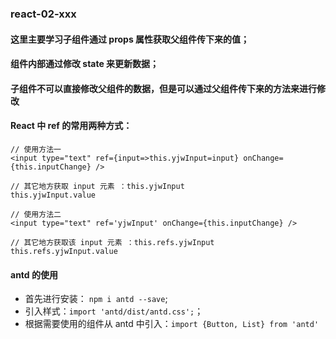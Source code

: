 ### react-02-xxx
#### 这里主要学习子组件通过 props 属性获取父组件传下来的值；
#### 组件内部通过修改 state 来更新数据；
#### 子组件不可以直接修改父组件的数据，但是可以通过父组件传下来的方法来进行修改
#### React 中 ref 的常用两种方式：
  ```
  // 使用方法一
  <input type="text" ref={input=>this.yjwInput=input} onChange={this.inputChange} />

  // 其它地方获取 input 元素 ：this.yjwInput
  this.yjwInput.value 
  ```

  ```
  // 使用方法二
  <input type="text" ref='yjwInput' onChange={this.inputChange} />

  // 其它地方获取该 input 元素 ：this.refs.yjwInput
  this.refs.yjwInput.value 
  ```
#### antd 的使用
- 首先进行安装： `npm i antd --save`;
- 引入样式：`import 'antd/dist/antd.css';`；
- 根据需要使用的组件从 antd 中引入：`import {Button, List} from 'antd'`